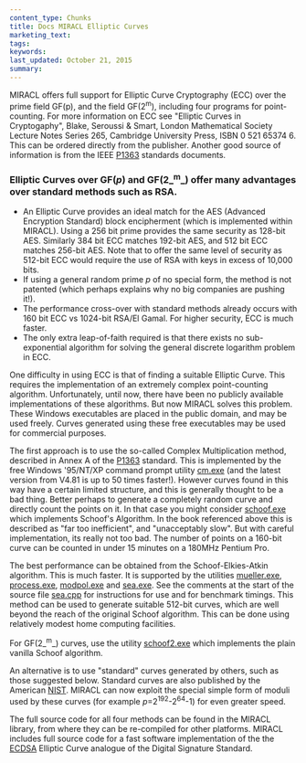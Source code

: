 ```yaml
---
content_type: Chunks
title: Docs MIRACL Elliptic Curves
marketing_text:
tags: 
keywords: 
last_updated: October 21, 2015
summary: 
---
```


MIRACL offers full support for Elliptic Curve Cryptography (ECC) over the prime field GF(p), and the field GF(2<sup>m</sup>), including four programs for point-counting. For more information on ECC see "Elliptic Curves in Cryptogaphy", Blake, Seroussi & Smart, London Mathematical Society Lecture Notes Series 265, Cambridge University Press, ISBN 0 521 65374 6\. This can be ordered directly from the publisher. Another good source of information is from the IEEE [P1363](http://grouper.ieee.org/groups/1363/) standards documents.

### Elliptic Curves over GF(_p_) and GF(2_<sup>m</sup>_) offer many advantages over standard methods such as RSA.  

*   An Elliptic Curve provides an ideal match for the AES (Advanced Encryption Standard) block encipherment (which is implemented within MIRACL). Using a 256 bit prime provides the same security as 128-bit AES. Similarly 384 bit ECC matches 192-bit AES, and 512 bit ECC matches 256-bit AES. Note that to offer the same level of security as 512-bit ECC would require the use of RSA with keys in excess of 10,000 bits.
*   If using a general random prime _p_ of no special form, the method is not patented (which perhaps explains why no big companies are pushing it!).
*   The performance cross-over with standard methods already occurs with 160 bit ECC vs 1024-bit RSA/El Gamal. For higher security, ECC is much faster.
*   The only extra leap-of-faith required is that there exists no sub-exponential algorithm for solving the general discrete logarithm problem in ECC.

One difficulty in using ECC is that of finding a suitable Elliptic Curve. This requires the implementation of an extremely complex point-counting algorithm. Unfortunately, until now, there have been no publicly available implementations of these algorithms. But now MIRACL solves this problem. These Windows executables are placed in the public domain, and may be used freely. Curves generated using these free executables may be used for commercial purposes.

The first approach is to use the so-called Complex Multiplication method, described in Annex A of the [P1363](http://grouper.ieee.org/groups/1363/) standard. This is implemented by the free Windows '95/NT/XP command prompt utility [cm.exe](https://certivox.org/download/attachments/2458886/cm.exe?version=1&modificationDate=1350574684000&api=v2) (and the latest version from V4.81 is up to 50 times faster!). However curves found in this way have a certain limited structure, and this is generally thought to be a bad thing. Better perhaps to generate a completely random curve and directly count the points on it. In that case you might consider [schoof.exe](https://certivox.org/download/attachments/2458886/schoof.exe?version=1&modificationDate=1350574729000&api=v2) which implements Schoof's Algorithm. In the book referenced above this is described as "far too inefficient", and "unacceptably slow". But with careful implementation, its really not too bad. The number of points on a 160-bit curve can be counted in under 15 minutes on a 180MHz Pentium Pro.

The best performance can be obtained from the Schoof-Elkies-Atkin algorithm. This is much faster. It is supported by the utilities [mueller.exe](https://certivox.org/download/attachments/2458886/mueller.exe?version=1&modificationDate=1350574743000&api=v2), [process.exe](https://certivox.org/download/attachments/2458886/process.exe?version=1&modificationDate=1373980386000&api=v2), [modpol.exe](https://certivox.org/download/attachments/2458886/modpol.exe?version=1&modificationDate=1350574753000&api=v2) and [sea.exe](https://certivox.org/download/attachments/2458886/sea.exe?version=1&modificationDate=1350574767000&api=v2). See the comments at the start of the source file [sea.cpp](https://certivox.org/download/attachments/2458886/sea.cpp?version=2&modificationDate=1372928700000&api=v2) for instructions for use and for benchmark timings. This method can be used to generate suitable 512-bit curves, which are well beyond the reach of the original Schoof algorithm. This can be done using relatively modest home computing facilities.  

For GF(2_<sup>m</sup>_) curves, use the utility [schoof2.exe](https://certivox.org/download/attachments/2458886/schoof2.exe?version=1&modificationDate=1350574829000&api=v2) which implements the plain vanilla Schoof algorithm.  

An alternative is to use "standard" curves generated by others, such as those suggested below. Standard curves are also published by the American [NIST](http://csrc.nist.gov/encryption/). MIRACL can now exploit the special simple form of moduli used by these curves (for example _p_=2<sup>192</sup>-2<sup>64</sup>-1) for even greater speed.

The full source code for all four methods can be found in the MIRACL library, from where they can be re-compiled for other platforms. MIRACL includes full source code for a fast software implementation of the the [ECDSA](http://csrc.nist.gov/groups/ST/toolkit/digital_signatures.html) Elliptic Curve analogue of the Digital Signature Standard.